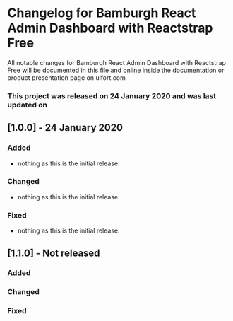 # Changelog for Bamburgh React Admin Dashboard with Reactstrap Free

All notable changes for Bamburgh React Admin Dashboard with Reactstrap Free will be documented in this file and online inside the documentation or product presentation page on uifort.com

### This project was released on 24 January 2020 and was last updated on 

## [1.0.0] - 24 January 2020

### Added

- nothing as this is the initial release.

### Changed

- nothing as this is the initial release.

### Fixed

- nothing as this is the initial release.

## [1.1.0] - Not released

### Added

### Changed

### Fixed
